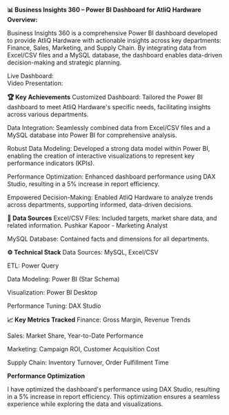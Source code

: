 **📊 Business Insights 360 – Power BI Dashboard for AtliQ Hardware
Overview:**

Business Insights 360 is a comprehensive Power BI dashboard developed to provide AtliQ Hardware with actionable insights across key departments: Finance, Sales, Marketing, and Supply Chain. By integrating data from Excel/CSV files and a MySQL database, the dashboard enables data-driven decision-making and strategic planning.

Live Dashboard:  
Video Presentation:  

**🏆 Key Achievements**
Customized Dashboard: Tailored the Power BI dashboard to meet AtliQ Hardware's specific needs, facilitating insights across various departments.

Data Integration: Seamlessly combined data from Excel/CSV files and a MySQL database into Power BI for comprehensive analysis.

Robust Data Modeling: Developed a strong data model within Power BI, enabling the creation of interactive visualizations to represent key performance indicators (KPIs).

Performance Optimization: Enhanced dashboard performance using DAX Studio, resulting in a 5% increase in report efficiency.

Empowered Decision-Making: Enabled AtliQ Hardware to analyze trends across departments, supporting informed, data-driven decisions.

**📂 Data Sources**
Excel/CSV Files: Included targets, market share data, and related information.
Pushkar Kapoor - Marketing Analyst

MySQL Database: Contained facts and dimensions for all departments.

**⚙️ Technical Stack**
Data Sources: MySQL, Excel/CSV

ETL: Power Query

Data Modeling: Power BI (Star Schema)
 
Visualization: Power BI Desktop

 
Performance Tuning: DAX Studio

**📈 Key Metrics Tracked**
Finance: Gross Margin, Revenue Trends

Sales: Market Share, Year-to-Date Performance

Marketing: Campaign ROI, Customer Acquisition Cost

Supply Chain: Inventory Turnover, Order Fulfillment Time

**Performance Optimization**

I have optimized the dashboard's performance using DAX Studio, resulting in a 5% increase in report efficiency. This optimization ensures a seamless experience while exploring the data and visualizations.


